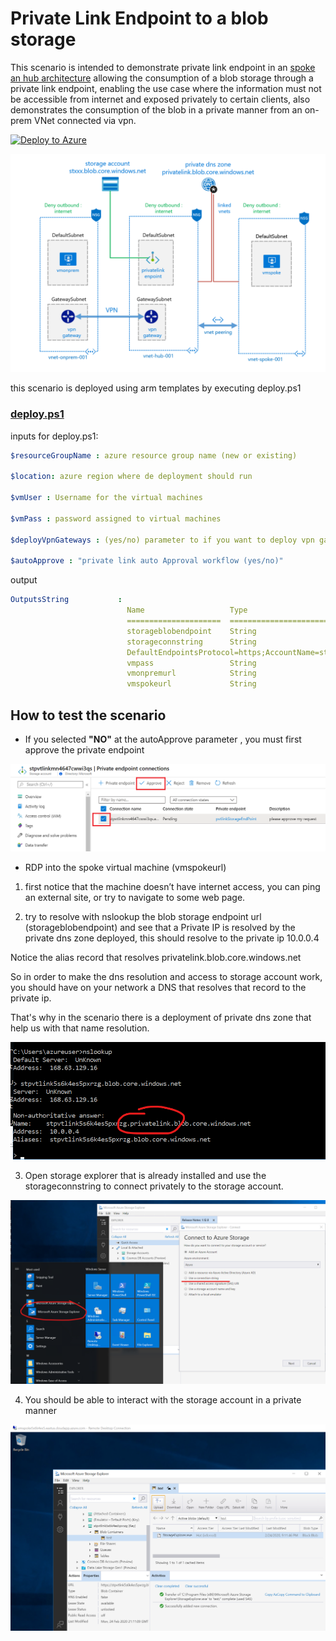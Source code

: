 # Private Link Endpoint to a blob storage

This scenario is intended to demonstrate private link endpoint in an
 [spoke an hub architecture](ttps://docs.microsoft.com/azure/architecture/reference-architectures/hybrid-networking/hub-spoke) allowing the consumption of a blob storage through a private link endpoint, enabling the use case where the information must not be accessible from internet and exposed privately to certain clients, also demonstrates the consumption of the blob in a private manner from an on-prem VNet connected via vpn.

[![Deploy to Azure](https://aka.ms/deploytoazurebutton)](https://portal.azure.com/#create/Microsoft.Template/uri/https%3A%2F%2Fraw.githubusercontent.com%2Fmblanco77%2Fprivatelink%2Fmaster%2Fendpointblob%2Fazuredeploy.json)

![blob storage private endpoint](images/privatelinkenpointblob.png)

this scenario is deployed using arm templates by executing deploy.ps1
### [deploy.ps1](deploy.ps1)
inputs for deploy.ps1:
```yaml
$resourceGroupName : azure resource group name (new or existing)

$location: azure region where de deployment should run

$vmUser : Username for the virtual machines

$vmPass : password assigned to virtual machines

$deployVpnGateways : (yes/no) parameter to if you want to deploy vpn gateways (15-20 minutes to deploy)

$autoApprove : "private link auto Approval workflow (yes/no)"
```

output

```yaml
OutputsString           :
                          Name                   Type                       Value
                          =====================  =========================  ==========
                          storageblobendpoint    String                     stpvtlinkxxxxxx.blob.core.windows.net
                          storageconnstring      String
                          DefaultEndpointsProtocol=https;AccountName=stpvtlinkxxxxx;AccountKey=xxxxxxxxxxxxxxxxxxxxxxxxxxxxxxxxxxxx
                          vmpass                 String                     P1xxxxxxxxxxx
                          vmonpremurl            String                     vmonpremxxxxx.eastus.cloudapp.azure.com
                          vmspokeurl             String                     vmspokexxxxx.eastus.cloudapp.azure.com
```

## How to test the scenario

- If you selected  **"NO"** at the autoApprove parameter , you must first approve the private endpoint

![approve workflow](images/approveworkflow.png)


- RDP into the spoke virtual machine (vmspokeurl)

1. first notice that the machine doesn’t have internet access, you can ping an external site, or try to navigate to some web page.

2. try to resolve with nslookup the blob storage endpoint url (storageblobendpoint) and see that a Private IP is resolved by the private dns zone deployed, this should resolve to the private ip 10.0.0.4

Notice the alias record that resolves privatelink.blob.core.windows.net

So in order to make the dns resolution and access to storage account work, you should have on your network a DNS that resolves that record to the private ip.

That's why in the scenario there is a deployment of private dns zone that help us with that name resolution.

![dns resolve](images/dnsresolve.png)

3. Open storage explorer that is already installed and use the storageconnstring to connect privately to the storage account.

![storage explorer](images/connectstorageexplorer.png)

4. You should be able to interact with the storage account in a private manner

![upload storage explorer](images/uploadstorage.png)